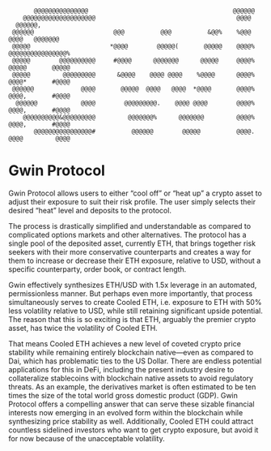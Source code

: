                                                                                                      
                                                                                                    
                                                                                                    
           @@@@@@@@@@@@@@@                                        @@@@@@                            
        @@@@@@@@@@@@@@@@@@@@                                       @@@@                             
      @@@@@@,                                                                                       
     @@@@@@                      @@@          @@@          &@@%    %@@@      @@@@   @@@@@@@         
     @@@@@                      *@@@@        @@@@@(       @@@@@    @@@@%     @@@@@@@@@@@@@@@@%      
     @@@@@        @@@@@@@@@@     #@@@@      @@@@@@@      @@@@@     @@@@%     @@@@@       @@@@@      
     @@@@@         @@@@@@@@@      &@@@@    @@@@ @@@@    %@@@@      @@@@%     @@@@*       #@@@@      
     @@@@@@             @@@@       @@@@@  @@@@   @@@@  *@@@@       @@@@%     @@@@,       #@@@@      
      @@@@@@            @@@@        @@@@@@@@@.    @@@@ @@@@        @@@@%     @@@@,       #@@@@      
        @@@@@@@@@@&@@@@@@@@@         @@@@@@@%      @@@@@@@         @@@@%     @@@@,       #@@@@      
           @@@@@@@@@@@@@@@@#          @@@@@@        @@@@@          @@@@.     @@@@         @@@@      
                                                                                                    
                                                                                                    

# Gwin Protocol

Gwin Protocol allows users to either “cool off” or “heat up” a crypto asset to adjust their exposure to suit their risk profile. The user simply selects their desired “heat” level and deposits to the protocol.

The process is drastically simplified and understandable as compared to complicated options markets and other alternatives. The protocol has a single pool of the deposited asset, currently ETH, that brings together risk seekers with their more conservative counterparts and creates a way for them to increase or decrease their ETH exposure, relative to USD, without a specific counterparty, order book, or contract length.

Gwin effectively synthesizes ETH/USD with 1.5x leverage in an automated, permissionless manner. But perhaps even more importantly, that process simultaneously serves to create Cooled ETH, i.e. exposure to ETH with 50% less volatility relative to USD, while still retaining significant upside potential. The reason that this is so exciting is that ETH, arguably the premier crypto asset, has twice the volatility of Cooled ETH.

That means Cooled ETH achieves a new level of coveted crypto price stability while remaining entirely blockchain native—even as compared to Dai, which has problematic ties to the US Dollar. There are endless potential applications for this in DeFi, including the present industry desire to collateralize stablecoins with blockchain native assets to avoid regulatory threats. As an example, the derivatives market is often estimated to be ten times the size of the total world gross domestic product (GDP). Gwin Protocol offers a compelling answer that can serve these sizable financial interests now emerging in an evolved form within the blockchain while synthesizing price stability as well. Additionally, Cooled ETH could attract countless sidelined investors who want to get crypto exposure, but avoid it for now because of the unacceptable volatility.
